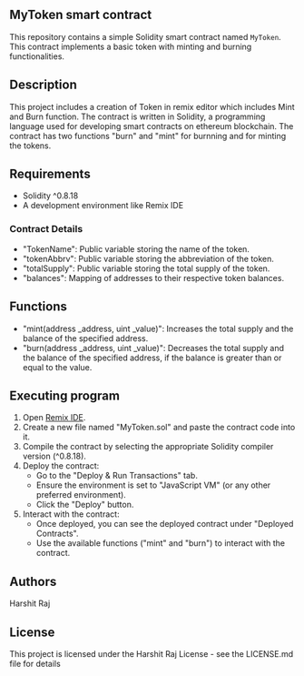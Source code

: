 ## MyToken smart contract

This repository contains a simple Solidity smart contract named `MyToken`. This contract implements a basic token with minting and burning functionalities.

## Description

This project includes a creation of Token in remix editor which includes Mint and Burn function. The contract is written in Solidity, a programming language used for developing smart contracts on ethereum blockchain. The contract has two functions "burn" and "mint" for burnning and for minting the tokens. 

## Requirements

- Solidity ^0.8.18
- A development environment like Remix IDE 

### Contract Details

- "TokenName": Public variable storing the name of the token.
- "tokenAbbrv": Public variable storing the abbreviation of the token.
- "totalSupply": Public variable storing the total supply of the token.
- "balances": Mapping of addresses to their respective token balances.

## Functions

- "mint(address _address, uint _value)": Increases the total supply and the balance of the specified address.
- "burn(address _address, uint _value)": Decreases the total supply and the balance of the specified address, if the balance is greater than or equal to the value.

## Executing program


1. Open [Remix IDE](https://remix.ethereum.org/).
2. Create a new file named "MyToken.sol" and paste the contract code into it.
3. Compile the contract by selecting the appropriate Solidity compiler version (^0.8.18).
4. Deploy the contract:
   - Go to the "Deploy & Run Transactions" tab.
   - Ensure the environment is set to "JavaScript VM" (or any other preferred environment).
   - Click the "Deploy" button.
5. Interact with the contract:
   - Once deployed, you can see the deployed contract under "Deployed Contracts".
   - Use the available functions ("mint" and "burn") to interact with the contract.
 


## Authors

Harshit Raj



## License

This project is licensed under the Harshit Raj License - see the LICENSE.md file for details

